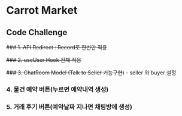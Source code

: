 # Carrot Market

## Code Challenge

~~### 1. API Redirect : Record로 한번만 적용~~

~~### 2. useUser Hook 전체 적용~~

~~### 3. ChatRoom Model (Talk to Seller 기능구현)~~ - seller 와 buyer 설정 

### 4. 물건 예약 버튼(누르면 예약내역 생성)

### 5. 거래 후기 버튼(예약날짜 지나면 채팅방에 생성)

